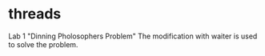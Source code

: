 # threads
Lab 1 "Dinning Pholosophers Problem"
The modification with waiter is used to solve the problem.
